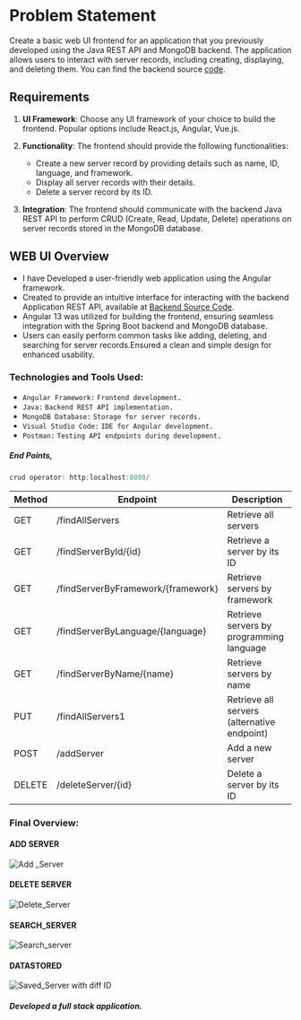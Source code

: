# Problem Statement

Create a basic web UI frontend for an application that you previously developed using the Java REST API and MongoDB backend. The application allows users to interact with server records, including creating, displaying, and deleting them. You can find the backend source [code](https://github.com/MunwarAli12/model-java_REST-API_web_application-).

## Requirements

1. **UI Framework**: Choose any UI framework of your choice to build the frontend. Popular options include React.js, Angular, Vue.js.

2. **Functionality**: The frontend should provide the following functionalities:
   - Create a new server record by providing details such as name, ID, language, and framework.
   - Display all server records with their details.
   - Delete a server record by its ID.

3. **Integration**: The frontend should communicate with the backend Java REST API to perform CRUD (Create, Read, Update, Delete) operations on server records stored in the MongoDB database.


## WEB UI Overview

- I have Developed a user-friendly web application using the Angular framework.
- Created to provide an intuitive interface for interacting with the backend Application REST API, available at [Backend Source Code](https://github.com/MunwarAli12/model-java_REST-API_web_application-).
- Angular 13 was utilized for building the frontend, ensuring seamless integration with the Spring Boot backend and MongoDB database.
- Users can easily perform common tasks like adding, deleting, and searching for server records.Ensured a clean and simple design for enhanced usability.

### Technologies and Tools Used:
- `Angular Framework:` `Frontend development.`
- `Java:` `Backend REST API implementation.`
- `MongoDB Database:` `Storage for server records.`
- `Visual Studio Code:` `IDE for Angular development.`
- `Postman:` `Testing API endpoints during development.`

##### End Points,

```javascript
crud operator: http:localhost:8080/
```

| Method | Endpoint                           | Description                               |
|--------|------------------------------------|-------------------------------------------|
| GET    | /findAllServers                   | Retrieve all servers                      |
| GET    | /findServerById/{id}              | Retrieve a server by its ID               |
| GET    | /findServerByFramework/{framework}| Retrieve servers by framework             |
| GET    | /findServerByLanguage/{language}  | Retrieve servers by programming language |
| GET    | /findServerByName/{name}          | Retrieve servers by name                  |
| PUT    | /findAllServers1                  | Retrieve all servers (alternative endpoint)|
| POST   | /addServer                        | Add a new server                          |
| DELETE | /deleteServer/{id}                | Delete a server by its ID                 |

  
### Final Overview:

#### ADD SERVER

![Add _Server](https://user-images.githubusercontent.com/126280146/228459705-4564a6d0-022a-49f3-aad3-6244855518d3.png)

#### DELETE SERVER

![Delete_Server](https://user-images.githubusercontent.com/126280146/228459748-63a07dff-8e40-497d-9051-4e085fb22c07.png)

#### SEARCH_SERVER

![Search_server](https://user-images.githubusercontent.com/126280146/228459797-e25c0000-a387-4713-8219-c10e26df5c63.png)

#### DATASTORED

![Saved_Server with diff ID](https://user-images.githubusercontent.com/126280146/228459888-bff32e02-68cf-4fb4-a961-53d99cbfe6a5.png)

##### Developed a full stack application.
